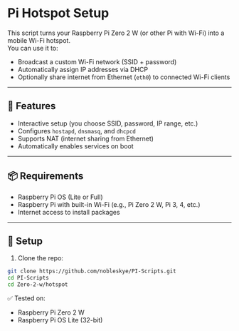 # Pi Hotspot Setup

This script turns your Raspberry Pi Zero 2 W (or other Pi with Wi-Fi) into a mobile Wi-Fi hotspot.  
You can use it to:

- Broadcast a custom Wi-Fi network (SSID + password)
- Automatically assign IP addresses via DHCP
- Optionally share internet from Ethernet (`eth0`) to connected Wi-Fi clients

---

## 🔧 Features

- Interactive setup (you choose SSID, password, IP range, etc.)
- Configures `hostapd`, `dnsmasq`, and `dhcpcd`
- Supports NAT (internet sharing from Ethernet)
- Automatically enables services on boot

---

## 📦 Requirements

- Raspberry Pi OS (Lite or Full)
- Raspberry Pi with built-in Wi-Fi (e.g., Pi Zero 2 W, Pi 3, 4, etc.)
- Internet access to install packages

---

## 🚀 Setup

1. Clone the repo:

```bash
git clone https://github.com/nobleskye/PI-Scripts.git
cd PI-Scripts
cd Zero-2-w/hotspot
```


✅ Tested on:

* Raspberry Pi Zero 2 W
* Raspberry Pi OS Lite (32-bit)
